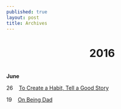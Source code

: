 ```yaml
---
published: true
layout: post
title: Archives
---
```

<center><h1>2016</h1></center><br>
<b>June</b><br>

26&nbsp;&nbsp;&nbsp;&nbsp;<a href="https://dhanielogy.github.io/2016/06/26/to-create-a-habit-tell-a-good-story.html">To Create a Habit, Tell a Good Story</a><br>

19&nbsp;&nbsp;&nbsp;&nbsp;<a href="https://dhanielogy.github.io/2016/06/19/on-being-a-dad.html">On Being Dad</a><br>